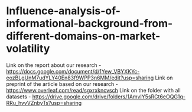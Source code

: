 # Influence-analysis-of-informational-background-from-different-domains-on-market-volatility
Link on the report about our research - https://docs.google.com/document/d/1Yew_VBYXKYc-eozBLgUnM7udYLY40En83f9WPP3n6MM/edit?usp=sharing
Link on preprint of the article based on our research - https://www.overleaf.com/read/sgxrxkncvsch
Link on the folder with all datasets - https://drive.google.com/drive/folders/1AmvIY5sRCt6eOQG1q-RRu_hvvVZnbyTs?usp=sharing
